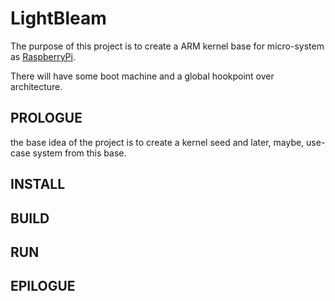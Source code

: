 # LightBleam

The purpose of this project is to create a ARM kernel base for micro-system as [RaspberryPi](https://fr.wikipedia.org/wiki/Raspberry_Pi).

There will have some boot machine and a global hookpoint over architecture.

## PROLOGUE

the base idea of the project is to create a kernel seed and later, maybe, use-case system from this base.

## INSTALL

## BUILD

## RUN

## EPILOGUE
